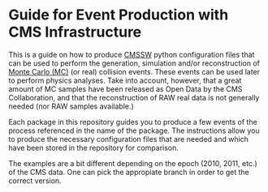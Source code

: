 # Guide for Event Production with CMS Infrastructure

This is a guide on how to produce [CMSSW](https://twiki.cern.ch/twiki/bin/view/CMSPublic/WorkBookCMSSWFramework)
python configuration files that can be used to perform the generation, simulation and/or reconstruction of [Monte 
Carlo (MC)](/docs/cms-mc-production-overview) (or real) collision events.  These events can be used later to
perform physics analyses.  Take into account, however, that a great amount of
MC samples have been released as Open Data by the CMS Collaboration, and that the reconstruction of RAW real data is not generally needed (nor RAW samples available.)

Each package in this repository guides you to produce a few events of the process referenced in the name of the package.  The instructions allow you to produce the necessary configuration files that are needed and which have been stored in the repository for comparison.

The examples are a bit different depending on the epoch (2010, 2011, etc.) of the CMS data.  One can pick the appropiate branch in order to get the correct version.